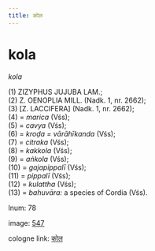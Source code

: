 ```yaml
---
title: कोल
---
```


# kola

<i>kola</i>  <div n="P" />(1) <bot>ZIZYPHUS JUJUBA LAM.</bot>; <div n="P" />(2) <bot>Z. OENOPLIA MILL.</bot> (Nadk. 1, nr. 2662); <div n="P" />(3) [<bot>Z. LACCIFERA</bot>] (Nadk. 1, nr. 2662); <div n="P" />(4) = <i>marica</i> (Vśs); <div n="P" />(5) = <i>cavya</i> (Vśs); <div n="P" />(6) = <i>kroḍa = vārāhīkanda</i> (Vśs); <div n="P" />(7) = <i>citraka</i> (Vśs); <div n="P" />(8) = <i>kakkola</i> (Vśs); <div n="P" />(9) = <i>aṅkola</i> (Vśs); <div n="P" />(10) = <i>gajapippalī</i> (Vśs); <div n="P" />(11) = <i>pippalī</i> (Vśs); <div n="P" />(12) = <i>kulattha</i> (Vśs); <div n="P" />(13) = <i>bahuvāra:</i> a species of Cordia (Vśs).

lnum: 78

image: [547](https://www.sanskrit-lexicon.uni-koeln.de/scans/csl-apidev/servepdf.php?dict=snp&page=547)

cologne link: [कोल](https://sanskrit-lexicon.uni-koeln.de/scans/csl-apidev/getword.php?dict=snp&key=कोल)


